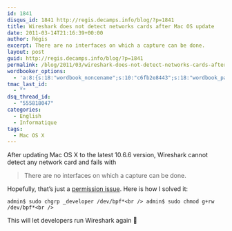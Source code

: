 ```yaml
---
id: 1841
disqus_id: 1841 http://regis.decamps.info/blog/?p=1841
title: Wireshark does not detect networks cards after Mac OS update
date: 2011-03-14T21:16:39+00:00
author: Régis
excerpt: There are no interfaces on which a capture can be done.
layout: post
guid: http://regis.decamps.info/blog/?p=1841
permalink: /blog/2011/03/wireshark-does-not-detect-networks-cards-after-mac-os-update/
wordbooker_options:
  - 'a:8:{s:18:"wordbook_noncename";s:10:"c6fb2e8443";s:18:"wordbook_page_post";s:4:"-100";s:18:"wordbook_orandpage";s:1:"2";s:23:"wordbook_default_author";s:1:"1";s:23:"wordbook_extract_length";s:3:"256";s:19:"wordbook_actionlink";s:3:"300";s:18:"wordbook_attribute";s:0:"";s:29:"wordbooker_status_update_text";s:33:"New blog post :  %title% - %link%";}'
tmac_last_id:
  - ""
dsq_thread_id:
  - "555818047"
categories:
  - English
  - Informatique
tags:
  - Mac OS X
---
```

After updating Mac OS X to the latest 10.6.6 version, Wireshark cannot detect any network card and fails with

> There are no interfaces on which a capture can be done.

Hopefully, that’s just a [permission issue](http://wiki.wireshark.org/CaptureSetup/CapturePrivileges). Here is how I solved it:
  
`admin$ sudo chgrp _developer /dev/bpf*<br />
admin$ sudo chmod g+rw /dev/bpf*<br />
` 

This will let developers run Wireshark again 🙂

